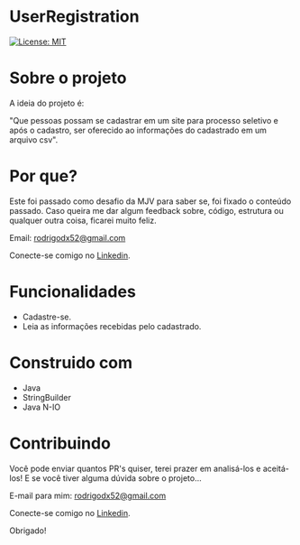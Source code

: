 # UserRegistration
[![License: MIT](https://img.shields.io/badge/License-MIT-green.svg)]([https://github.com/Rodrigodx/ContactManager/blob/main/LICENSE](https://github.com/Rodrigodx/UserRegistration/blob/main/LICENSE))

# Sobre o projeto
A ideia do projeto é:

"Que pessoas possam se cadastrar em um site para processo seletivo e após o cadastro, ser oferecido ao informações do cadastrado em um arquivo csv".

# Por que?
Este foi passado como desafio da MJV para saber se, foi fixado o conteúdo passado. Caso queira me dar algum feedback sobre, código, estrutura ou qualquer outra coisa, ficarei muito feliz.

Email: rodrigodx52@gmail.com

Conecte-se comigo no [Linkedin](https://www.linkedin.com/in/rodrigobcorreia?lipi=urn%3Ali%3Apage%3Ad_flagship3_profile_view_base_contact_details%3BzFeSdO%2FIQ%2ByN80cn%2BhbCcg%3D%3D).

# Funcionalidades

* Cadastre-se.
* Leia as informações recebidas pelo cadastrado.

# Construido com

* Java
* StringBuilder
* Java N-IO

# Contribuindo 

Você pode enviar quantos PR's quiser, terei prazer em analisá-los e aceitá-los! E se você tiver alguma dúvida sobre o projeto...

E-mail para mim: rodrigodx52@gmail.com

Conecte-se comigo no [Linkedin](https://www.linkedin.com/in/rodrigobcorreia?lipi=urn%3Ali%3Apage%3Ad_flagship3_profile_view_base_contact_details%3BzFeSdO%2FIQ%2ByN80cn%2BhbCcg%3D%3D).

Obrigado!

